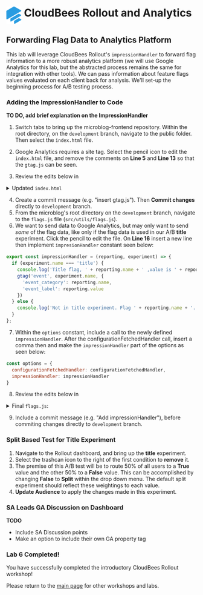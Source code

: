 # <img src="images/Rollout-blue.svg" alt="CloudBees Rollout Logo" width="40" align="top"> CloudBees Rollout and Analytics

## Forwarding Flag Data to Analytics Platform
This lab will leverage CloudBees Rollout's `impressionHandler` to forward flag information to a more robust analytics platform (we will use Google Analytics for this lab, but the abstracted process remains the same for integration with other tools). We can pass information about feature flags values evaluated on each client back for analysis. We'll set-up the beginning process for A/B testing process.


### Adding the ImpressionHandler to Code
**TO DO, add brief explanation on the ImpressionHandler**

1. Switch tabs to bring up the microblog-frontend repository. Within the root directory, on the `development` branch, navigate to the public folder. Then select the `index.html` file.
2. Google Analytics requires a site tag. Select the pencil icon to edit the `index.html` file, and remove the comments on **Line 5** and **Line 13** so that the `gtag.js` can be seen.

3. Review the edits below in
<details><summary>Updated <code>index.html</code></summary>

```html
<!DOCTYPE html>
<html lang="en">
<head>
    <!-- Global site tag (gtag.js) - Google Analytics -->
    <script async src="https://www.googletagmanager.com/gtag/js?id=UA-165275127-1"></script>
    <script>
        window.dataLayer = window.dataLayer || [];
        function gtag(){dataLayer.push(arguments);}
        gtag('js', new Date());
        gtag('config', 'UA-165275127-1');
    </script>
    <meta charset="utf-8">
    <meta http-equiv="X-UA-Compatible" content="IE=edge">
    <meta name="viewport" content="width=device-width,initial-scale=1.0">
    <link rel="icon" href="<%= BASE_URL %>favicon.ico">
    <title>microblog</title>
    <link rel="stylesheet" href="https://use.fontawesome.com/releases/v5.2.0/css/all.css">
</head>
<body>
<noscript>
    <strong>We're sorry but microblog-frontend doesn't work properly without JavaScript enabled. Please enable it to
        continue.</strong>
</noscript>
<div id="app"></div>
<!-- built files will be auto injected -->
</body>
</html>

```
</details>

4. Create a commit message (e.g. "insert gtag.js"). Then **Commit changes** directly to `development` branch.
5. From the microblog's root directory on the `development` branch, navigate to the `flags.js` file (`src/utils/flags.js`).
6. We want to send data to Google Analytics, but may only want to send _some_ of the flag data, like only if the flag data is used in our A/B **title** experiment. Click the pencil to edit the file. On **Line 16** insert a new line then implement `impresionHandler` constant seen below:
```javascript
export const impressionHandler = (reporting, experiment) => {
  if (experiment.name === 'title') {
    console.log('Title flag, ' + reporting.name + ' ,value is ' + reporting.value)
    gtag('event', experiment.name, {
      'event_category': reporting.name,
      'event_label': reporting.value
    })
  } else {
    console.log('Not in title experiment. Flag ' + reporting.name + '. default value ' + reporting.value + ' was used')
  }
};
```

7. Within the `options` constant, include a call to the newly defined `impressionHandler`. After the configurationFetchedHandler call, insert a comma then and make the `impressionHandler` part of the options as seen below:
```javascript
const options = {
  configurationFetchedHandler: configurationFetchedHandler,
  impressionHandler: impressionHandler
}
```

8. Review the edits below in
<details><summary>Final <code>flags.js</code>:</summary>

```javascript
import Rox from 'rox-browser'
import { store } from '../store'
import { betaAccess } from './users'

export const Flags = {
  sidebar: new Rox.Flag(false)
};

export const configurationFetchedHandler = fetcherResults => {
  if (fetcherResults.hasChanges && fetcherResults.fetcherStatus === 'APPLIED_FROM_NETWORK') {
    window.location.reload(false)
  }
};

export const impressionHandler = (reporting, experiment) => {
  if (experiment.name === 'title') {
    console.log('Title flag, ' + reporting.name + ' ,value is ' + reporting.value)
    gtag('event', experiment.name, {
      'event_category': reporting.name,
      'event_label': reporting.value
    })
  } else {
    console.log('Not in title experiment. Flag ' + reporting.name + '. default value ' + reporting.value + ' was used')
  }
};

const options = {
  configurationFetchedHandler: configurationFetchedHandler,
  impressionHandler: impressionHandler
};

Rox.setCustomBooleanProperty('isLoggedIn', store.getters.isLoggedIn);
Rox.setCustomBooleanProperty('hasBetaAccess', betaAccess())

Rox.register('default', Flags);
Rox.setup(process.env.VUE_APP_ROLLOUT_KEY, options);

```
</details>

9. Include a commit message (e.g. "Add impressionHandler"), before commiting changes directly to `development` branch.

### Split Based Test for Title Experiment

1. Navigate to the Rollout dashboard, and bring up the **title** experiment.
2. Select the trashcan icon to the right of the first condition to **remove** it.
3. The premise of this A/B test will be to route 50% of all users to a **True** value and the other 50% to a **False** value. This can be accomplished by changing **False** to **Split** within the drop down menu. The default split experiment should reflect these weightings to each value.
4. **Update Audience** to apply the changes made in this experiment.

### SA Leads GA Discussion on Dashboard


**TODO**
* Include SA Discussion points
* Make an option to include their own GA property tag

### Lab 6 Completed!
You have successfully completed the introductory CloudBees Rollout workshop!

Please return to the [main page](../../README.md#workshop-labs) for other workshops and labs.

